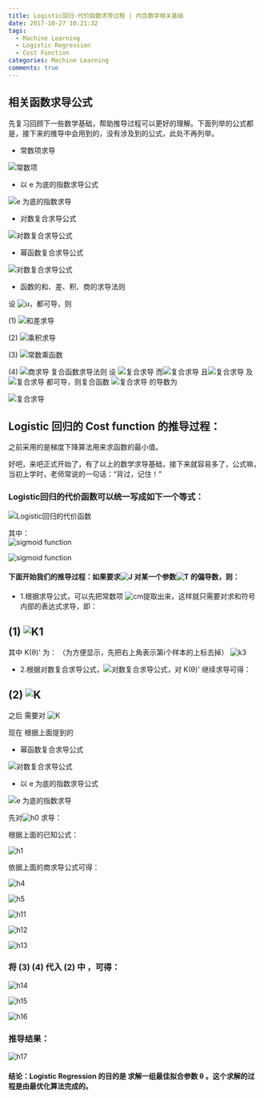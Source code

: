 ```yaml
---
title: Logistic回归-代价函数求导过程 | 内含数学相关基础
date: 2017-10-27 10:21:32
tags:
  - Machine Learning
  - Logistic Regression
  - Cost Function
categories: Machine Learning
comments: true
---
```


## 相关函数求导公式

  先复习回顾下一些数学基础，帮助推导过程可以更好的理解。下面列举的公式都是，接下来的推导中会用到的，没有涉及到的公式，此处不再列举。

- 常数项求导

![常数项](/2017/10/27/logistic-cost/c.png)

- 以 e 为底的指数求导公式

![e 为底的指数求导](/2017/10/27/logistic-cost/e.png)

- 对数复合求导公式

![对数复合求导公式](/2017/10/27/logistic-cost/log.png)

- 幂函数复合求导公式

![对数复合求导公式](/2017/10/27/logistic-cost/yx.png)

- 函数的和、差、积、商的求导法则

设 ![u](/2017/10/27/logistic-cost/u.png)，都可导，则

(1) ![和差求导](/2017/10/27/logistic-cost/v.png)

(2) ![乘积求导](/2017/10/27/logistic-cost/uv.png)

(3) ![常数乘函数](/2017/10/27/logistic-cost/cu.png)

(4) ![商求导](/2017/10/27/logistic-cost/uuv.png)
复合函数求导法则
 设 ![复合求导](/2017/10/27/logistic-cost/f1.png) 而![复合求导](/2017/10/27/logistic-cost/u1.png) 且![复合求导](/2017/10/27/logistic-cost/f.png)  及 ![复合求导](/2017/10/27/logistic-cost/x1.png) 都可导，则复合函数 ![复合求导](/2017/10/27/logistic-cost/c1.png)  的导数为

  ![复合求导](/2017/10/27/logistic-cost/fy.png)

  ## Logistic 回归的 Cost function 的推导过程：

之前采用的是梯度下降算法用来求函数的最小值。

  好吧，来吧正式开始了，有了以上的数学求导基础，接下来就容易多了，公式嘛，当初上学时，老师常说的一句话：“背过，记住！”


  ### Logistic回归的代价函数可以统一写成如下一个等式：

  ![Logistic回归的代价函数](/2017/10/27/logistic-cost/jlog.png)

其中：  
![sigmoid function](/2017/10/27/logistic-cost/tx.png)

![sigmoid function](/2017/10/27/logistic-cost/nr.png)

#### 下面开始我们的推导过程：如果要求![J](/2017/10/27/logistic-cost/J1.png) 对某一个参数![T](/2017/10/27/logistic-cost/T1.png) 的偏导数，则：

 - 1.根据求导公式，可以先把常数项 ![cm](/2017/10/27/logistic-cost/cm.png)提取出来，这样就只需要对求和符号内部的表达式求导，即：

## (1) ![K1](/2017/10/27/logistic-cost/K1.png)

其中 K(θ)' 为：
（为方便显示，先把右上角表示第i个样本的上标去掉）
![k3](/2017/10/27/logistic-cost/k3.png)

- 2.根据对数复合求导公式，![对数复合求导公式](/2017/10/27/logistic-cost/log.png)，对 K(θ)' 继续求导可得：

## (2) ![K](/2017/10/27/logistic-cost/K2.png)

之后 需要对 ![K](/2017/10/27/logistic-cost/H2.png)

现在 根据上面提到的

- 幂函数复合求导公式

![对数复合求导公式](/2017/10/27/logistic-cost/yx.png)

- 以 e 为底的指数求导公式

![e 为底的指数求导](/2017/10/27/logistic-cost/e.png)

先对![h0](/2017/10/27/logistic-cost/h0.png) 求导：

根据上面的已知公式：

![h1](/2017/10/27/logistic-cost/H1.png)

依据上面的商求导公式可得：

![h4](/2017/10/27/logistic-cost/h4.png)

![h5](/2017/10/27/logistic-cost/H5.png)

![h11](/2017/10/27/logistic-cost/h11.png)

![h12](/2017/10/27/logistic-cost/h12.png)

![h13](/2017/10/27/logistic-cost/h13.png)

### 将 (3) (4) 代入 (2) 中 ，可得：

![h14](/2017/10/27/logistic-cost/h14.png)

![h15](/2017/10/27/logistic-cost/h15.png)

![h16](/2017/10/27/logistic-cost/h16.png)

### 推导结果：

![h17](/2017/10/27/logistic-cost/h17.png)

#### 结论：Logistic Regression 的目的是 求解一组最佳拟合参数 θ 。这个求解的过程是由最优化算法完成的。
